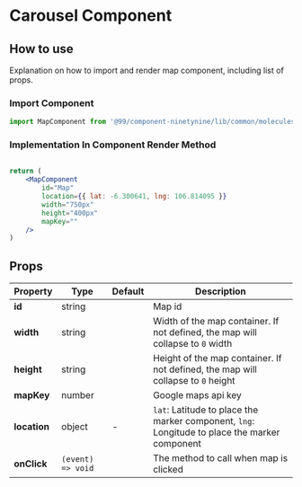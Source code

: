 # Carousel Component

## How to use
Explanation on how to import and render map component, including list of props.

### Import Component

```jsx
import MapComponent from '@99/component-ninetynine/lib/common/molecules/map/map.component'
```

### Implementation In Component Render Method
```jsx

return (
    <MapComponent
        id="Map"
        location={{ lat: -6.300641, lng: 106.814095 }}
        width="750px"
        height="400px"
        mapKey=""
    />
)
```

## Props

| Property | Type | Default | Description |
|-------|-----------|---------|-----------|
|**id**|string||Map id|
|**width**|string||Width of the map container. If not defined, the map will collapse to `0` width|
|**height**|string||Height of the map container. If not defined, the map will collapse to `0` height|
|**mapKey**|number||Google maps api key|
|**location**|object|-|`lat`: Latitude to place the marker component, `lng`: Longitude to place the marker component|
|**onClick**|`(event) => void`||The method to call when map is clicked|
